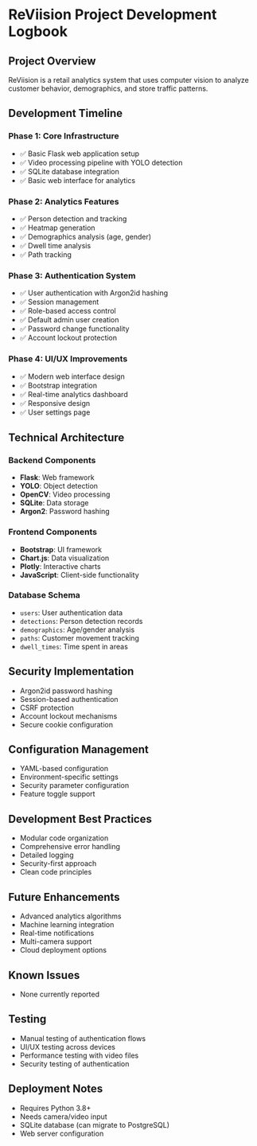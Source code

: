 # ReViision Project Development Logbook

## Project Overview
ReViision is a retail analytics system that uses computer vision to analyze customer behavior, demographics, and store traffic patterns.

## Development Timeline

### Phase 1: Core Infrastructure
- ✅ Basic Flask web application setup
- ✅ Video processing pipeline with YOLO detection
- ✅ SQLite database integration
- ✅ Basic web interface for analytics

### Phase 2: Analytics Features
- ✅ Person detection and tracking
- ✅ Heatmap generation
- ✅ Demographics analysis (age, gender)
- ✅ Dwell time analysis
- ✅ Path tracking

### Phase 3: Authentication System
- ✅ User authentication with Argon2id hashing
- ✅ Session management
- ✅ Role-based access control
- ✅ Default admin user creation
- ✅ Password change functionality
- ✅ Account lockout protection

### Phase 4: UI/UX Improvements
- ✅ Modern web interface design
- ✅ Bootstrap integration
- ✅ Real-time analytics dashboard
- ✅ Responsive design
- ✅ User settings page

## Technical Architecture

### Backend Components
- **Flask**: Web framework
- **YOLO**: Object detection
- **OpenCV**: Video processing
- **SQLite**: Data storage
- **Argon2**: Password hashing

### Frontend Components
- **Bootstrap**: UI framework
- **Chart.js**: Data visualization
- **Plotly**: Interactive charts
- **JavaScript**: Client-side functionality

### Database Schema
- `users`: User authentication data
- `detections`: Person detection records
- `demographics`: Age/gender analysis
- `paths`: Customer movement tracking
- `dwell_times`: Time spent in areas

## Security Implementation
- Argon2id password hashing
- Session-based authentication
- CSRF protection
- Account lockout mechanisms
- Secure cookie configuration

## Configuration Management
- YAML-based configuration
- Environment-specific settings
- Security parameter configuration
- Feature toggle support

## Development Best Practices
- Modular code organization
- Comprehensive error handling
- Detailed logging
- Security-first approach
- Clean code principles

## Future Enhancements
- Advanced analytics algorithms
- Machine learning integration
- Real-time notifications
- Multi-camera support
- Cloud deployment options

## Known Issues
- None currently reported

## Testing
- Manual testing of authentication flows
- UI/UX testing across devices
- Performance testing with video files
- Security testing of authentication

## Deployment Notes
- Requires Python 3.8+
- Needs camera/video input
- SQLite database (can migrate to PostgreSQL)
- Web server configuration 